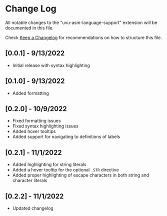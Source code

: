 # Change Log

All notable changes to the "uvu-asm-language-support" extension will be documented in this file.

Check [Keep a Changelog](http://keepachangelog.com/) for recommendations on how to structure this file.

## [0.0.1] - 9/13/2022

- Initial release with syntax highlighting

## [0.1.0] - 9/13/2022

- Added formatting

## [0.2.0] - 10/9/2022

- Fixed formatting issues
- Fixed syntax highlighting issues
- Added hover tooltips
- Added support for navigating to definitions of labels

## [0.2.1] - 11/1/2022

- Added highlighting for string literals
- Added a hover tooltip for the optional `.STR` directive
- Added proper highlighting of escape characters in both string and character literals

## [0.2.2] - 11/1/2022

- Updated changelog
